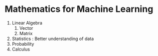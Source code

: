 # Mathematics for Machine Learning

1. Linear Algebra
   1. Vector
   2. Matrix
2. Statistics : Better understanding of data
3. Probability
4. Calculus

